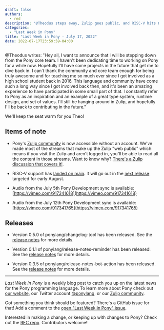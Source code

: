 ```yaml
---
draft: false
authors:
  - red
description: "@Theodus steps away, Zulip goes public, and RISC-V hits main!"
categories:
  - "Last Week in Pony"
title: "Last Week in Pony - July 17, 2022"
date: 2022-07-17T23:59:59-04:00
---
```


@Theodus writes: "Hey all, I want to announce that I will be stepping down from the Pony core team. I haven't been dedicating time to working on Pony for a while now. Hopefully I'll have some projects in the future that get me to dive back in. I can't thank the community and core team enough for being truly awesome and for teaching me so much ever since I got involved as a high school student back in 2016. This language and community have come such a long way since I got involved back then, and it's been an amazing experience to have participated in some small part of that. I constantly refer to Pony as an inspiration and an example of a great type system, runtime design, and set of values. I'll still be hanging around in Zulip, and hopefully I'll be back to contributing in the future."

We'll keep the seat warm for you Theo!
<!-- more -->

## Items of note

- Pony's [Zulip community](https://ponylang.zulipchat.com) is now accessible without an account. We've made most of the streams that make up the Zulip "web public" which means if you visit the Zulip and aren't logged in, you'll be able to read all the content in those streams.
  Want to know why? [There's a Zulip discussion that covers it!](https://ponylang.zulipchat.com/#narrow/stream/189934-general/topic/Making.20the.20Zulip.20public).

- RISC-V support has [landed on main](https://github.com/ponylang/ponyc/pull/3435). It will go out in the [next release](https://github.com/ponylang/ponyc/issues/4154) targeted for early August.

- Audio from the July 5th Pony Development sync is available: [https://vimeo.com/917341618](https://vimeo.com/917341618)

- Audio from the July 12th Pony Development sync is available: [https://vimeo.com/917341765](https://vimeo.com/917341765)

## Releases

- Version 0.5.0 of ponylang/changelog-tool has been released.
  See the [release notes](https://github.com/ponylang/changelog-tool/releases/tag/0.5.0) for more details.

- Version 0.1.1 of ponylang/release-notes-reminder has been released.
  See the [release notes](https://github.com/ponylang/release-notes-reminder-bot-action/releases/tag/0.1.1) for more details.

- Version 0.3.5 of ponylang/release-notes-bot-action has been released.
  See the [release notes](https://github.com/ponylang/release-notes-bot-action/releases/tag/0.3.5) for more details.

---

_Last Week In Pony_ is a weekly blog post to catch you up on the latest news for the Pony programming language. To learn more about Pony check out [our website](https://ponylang.io), our Twitter account [@ponylang](https://twitter.com/ponylang), or our [Zulip community](https://ponylang.zulipchat.com).

Got something you think should be featured? There's a GitHub issue for that! Add a comment to the [open "Last Week in Pony" issue](https://github.com/ponylang/ponylang.github.io/issues?q=is%3Aissue+is%3Aopen+label%3Alast-week-in-pony).

Interested in making a change, or keeping up with changes to Pony? Check out the [RFC repo](https://github.com/ponylang/rfcs). Contributors welcome!
